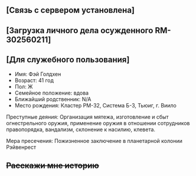 ## [Связь с сервером установлена]

## [Загрузка личного дела осужденного RM-302560211]

## [Для служебного пользования]

- Имя: Фэй Голдхен
- Возраст: 41 год
- Пол: Ж
- Семейное положение: вдова
- Ближайший родственник: N/A
- Место рождения: Кластер РМ-32, Система Б-3, Тьюиг, г. Виило

Преступные деяния: Организация мятежа, изготовление и сбыт огнестрельного оружия, 
применение оружия в отношении сотрудников правопорядка, вандализм, склонение к 
насилию, клевета.

Мера пресечения: Пожизненное заключение в планетарной колонии Рэйвенрест











## ~~Расскажи мне историю~~